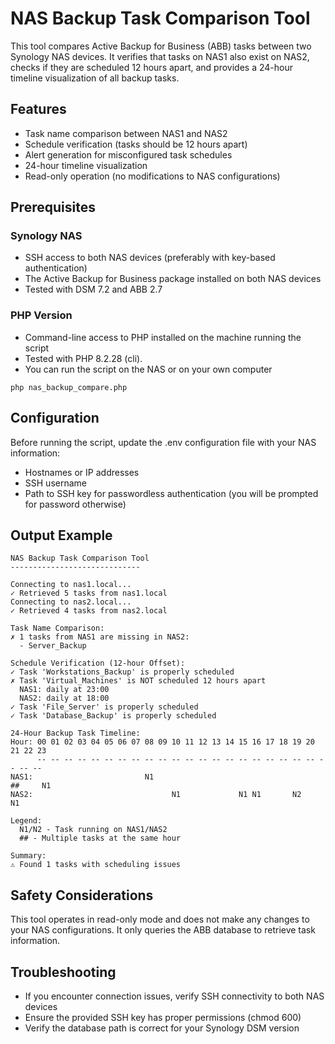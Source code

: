 # NAS Backup Task Comparison Tool

This tool compares Active Backup for Business (ABB) tasks between two Synology NAS devices. It verifies that tasks on NAS1 also exist on NAS2, checks if they are scheduled 12 hours apart, and provides a 24-hour timeline visualization of all backup tasks.

## Features

- Task name comparison between NAS1 and NAS2
- Schedule verification (tasks should be 12 hours apart)
- Alert generation for misconfigured task schedules
- 24-hour timeline visualization
- Read-only operation (no modifications to NAS configurations)

## Prerequisites

### Synology NAS

- SSH access to both NAS devices (preferably with key-based authentication)
- The Active Backup for Business package installed on both NAS devices
- Tested with DSM 7.2 and ABB 2.7

### PHP Version

- Command-line access to PHP installed on the machine running the script
- Tested with PHP 8.2.28 (cli).
- You can run the script on the NAS or on your own computer

```
php nas_backup_compare.php
```

## Configuration

Before running the script, update the .env configuration file with your NAS information:

- Hostnames or IP addresses
- SSH username
- Path to SSH key for passwordless authentication (you will be prompted for password otherwise)

## Output Example

```
NAS Backup Task Comparison Tool
-----------------------------

Connecting to nas1.local...
✓ Retrieved 5 tasks from nas1.local
Connecting to nas2.local...
✓ Retrieved 4 tasks from nas2.local

Task Name Comparison:
✗ 1 tasks from NAS1 are missing in NAS2:
  - Server_Backup

Schedule Verification (12-hour Offset):
✓ Task 'Workstations_Backup' is properly scheduled
✗ Task 'Virtual_Machines' is NOT scheduled 12 hours apart
  NAS1: daily at 23:00
  NAS2: daily at 18:00
✓ Task 'File_Server' is properly scheduled
✓ Task 'Database_Backup' is properly scheduled

24-Hour Backup Task Timeline:
Hour: 00 01 02 03 04 05 06 07 08 09 10 11 12 13 14 15 16 17 18 19 20 21 22 23 
      -- -- -- -- -- -- -- -- -- -- -- -- -- -- -- -- -- -- -- -- -- -- -- -- 
NAS1:                         N1                                     ##     N1 
NAS2:                               N1             N1 N1       N2     N1      

Legend:
  N1/N2 - Task running on NAS1/NAS2
  ## - Multiple tasks at the same hour

Summary:
⚠ Found 1 tasks with scheduling issues
```

## Safety Considerations

This tool operates in read-only mode and does not make any changes to your NAS configurations. It only queries the ABB database to retrieve task information.

## Troubleshooting

- If you encounter connection issues, verify SSH connectivity to both NAS devices
- Ensure the provided SSH key has proper permissions (chmod 600)
- Verify the database path is correct for your Synology DSM version